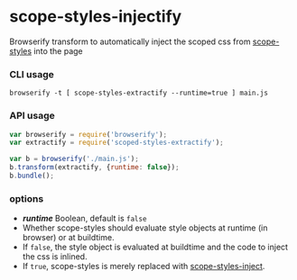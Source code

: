 # scope-styles-injectify

Browserify transform to automatically inject the scoped css from [scope-styles](https://github.com/rtsao/scope-styles) into the page

### CLI usage

```
browserify -t [ scope-styles-extractify --runtime=true ] main.js
```

### API usage

```javascript
var browserify = require('browserify');
var extractify = require('scoped-styles-extractify');

var b = browserify('./main.js');
b.transform(extractify, {runtime: false});
b.bundle();
```

### options


* _**runtime**_ Boolean, default is `false`
 * Whether scope-styles should evaluate style objects at runtime (in browser) or at buildtime.
 * If `false`, the style object is evaluated at buildtime and the code to inject the css is inlined.
 * If `true`, scope-styles is merely replaced with [scope-styles-inject](https://github.com/rtsao/scope-styles-inject).
